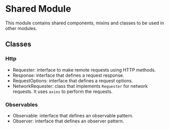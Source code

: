 # Shared Module

This module contains shared components, mixins and classes to be used in other modules.

## Classes

### Http

- Requester: interface to make remote requests using HTTP methods.
- Response: interface that defines a request response.
- RequestOptions: interface that defines a request options.
- NetworkRequester: class that implements `Requester` for network requests. It uses `axios` to perform the requests.

### Observables

- Observable: interface that defines an observable pattern.
- Observer: interface that defines an observer pattern.
